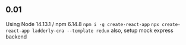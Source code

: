 ## 0.01

Using Node 14.13.1 / npm 6.14.8
`npm i -g create-react-app`
`npx create-react-app ladderly-cra --template redux`
also, setup mock express backend
